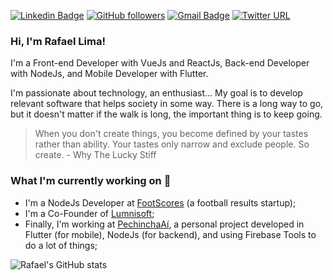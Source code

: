 [![Linkedin Badge](https://img.shields.io/badge/-Rafael%20Lima-lightgrey?style=social&logo=Linkedin&logoColor=blue&link=https://www.linkedin.com/in/rgllima/)](https://www.linkedin.com/in/rgllima/)
[![GitHub followers](https://img.shields.io/github/followers/rgllima?label=Follow&style=social)](https://github.com/rgllima/?tab=follow)
[![Gmail Badge](https://img.shields.io/badge/-Rafael%20Lima-lightgrey?style=social&logo=Gmail&logoColor=red&link=mailto:rglllima@gmail.com)](mailto:rglllima@gmail.com)
[![Twitter URL](https://img.shields.io/twitter/url?label=Twitter&style=social&url=https://twitter.com/rgllima)](https://twitter.com/rgllima)

### Hi, I'm Rafael Lima!

I'm a Front-end Developer with VueJs and ReactJs, Back-end Developer with NodeJs, and Mobile Developer with Flutter.

I'm passionate about technology, an enthusiast... My goal is to develop relevant software that helps society in some way. There is a long way to go, but it doesn't matter if the walk is long, the important thing is to keep going.

> When you don't create things, you become defined by your tastes rather than ability. Your tastes only narrow and exclude people. So create. - Why The Lucky Stiff

### What I'm currently working on 🔭
- I'm a NodeJs Developer at [FootScores](https://play.google.com/store/apps/dev?id=7917169353936921156) (a football results startup);
- I'm a Co-Founder of [Lumnisoft](https://lumnisoft.com/);
- Finally, I'm working at [PechinchaAí](https://pechinchaai.com/), a personal project developed in Flutter (for mobile), NodeJs (for backend), and using Firebase Tools to do a lot of things;

![Rafael's GitHub stats](https://github-readme-stats.vercel.app/api?username=rgllima&show_icons=true&theme=vue-dark)
